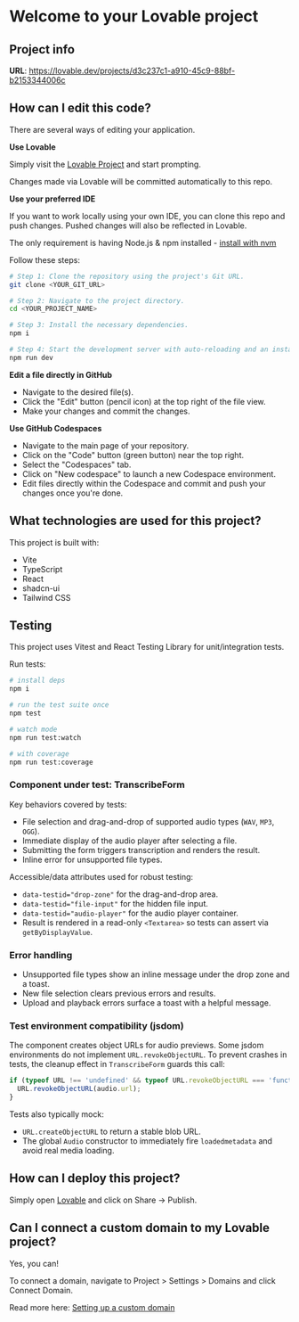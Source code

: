 # Welcome to your Lovable project

## Project info

**URL**: https://lovable.dev/projects/d3c237c1-a910-45c9-88bf-b2153344006c

## How can I edit this code?

There are several ways of editing your application.

**Use Lovable**

Simply visit the [Lovable Project](https://lovable.dev/projects/d3c237c1-a910-45c9-88bf-b2153344006c) and start prompting.

Changes made via Lovable will be committed automatically to this repo.

**Use your preferred IDE**

If you want to work locally using your own IDE, you can clone this repo and push changes. Pushed changes will also be reflected in Lovable.

The only requirement is having Node.js & npm installed - [install with nvm](https://github.com/nvm-sh/nvm#installing-and-updating)

Follow these steps:

```sh
# Step 1: Clone the repository using the project's Git URL.
git clone <YOUR_GIT_URL>

# Step 2: Navigate to the project directory.
cd <YOUR_PROJECT_NAME>

# Step 3: Install the necessary dependencies.
npm i

# Step 4: Start the development server with auto-reloading and an instant preview.
npm run dev
```

**Edit a file directly in GitHub**

- Navigate to the desired file(s).
- Click the "Edit" button (pencil icon) at the top right of the file view.
- Make your changes and commit the changes.

**Use GitHub Codespaces**

- Navigate to the main page of your repository.
- Click on the "Code" button (green button) near the top right.
- Select the "Codespaces" tab.
- Click on "New codespace" to launch a new Codespace environment.
- Edit files directly within the Codespace and commit and push your changes once you're done.

## What technologies are used for this project?

This project is built with:

- Vite
- TypeScript
- React
- shadcn-ui
- Tailwind CSS

## Testing

This project uses Vitest and React Testing Library for unit/integration tests.

Run tests:

```sh
# install deps
npm i

# run the test suite once
npm test

# watch mode
npm run test:watch

# with coverage
npm run test:coverage
```

### Component under test: TranscribeForm

Key behaviors covered by tests:

- File selection and drag-and-drop of supported audio types (`WAV`, `MP3`, `OGG`).
- Immediate display of the audio player after selecting a file.
- Submitting the form triggers transcription and renders the result.
- Inline error for unsupported file types.

Accessible/data attributes used for robust testing:

- `data-testid="drop-zone"` for the drag-and-drop area.
- `data-testid="file-input"` for the hidden file input.
- `data-testid="audio-player"` for the audio player container.
- Result is rendered in a read-only `<Textarea>` so tests can assert via `getByDisplayValue`.

### Error handling

- Unsupported file types show an inline message under the drop zone and a toast.
- New file selection clears previous errors and results.
- Upload and playback errors surface a toast with a helpful message.

### Test environment compatibility (jsdom)

The component creates object URLs for audio previews. Some jsdom environments do not implement `URL.revokeObjectURL`. To prevent crashes in tests, the cleanup effect in `TranscribeForm` guards this call:

```ts
if (typeof URL !== 'undefined' && typeof URL.revokeObjectURL === 'function') {
  URL.revokeObjectURL(audio.url);
}
```

Tests also typically mock:

- `URL.createObjectURL` to return a stable blob URL.
- The global `Audio` constructor to immediately fire `loadedmetadata` and avoid real media loading.

## How can I deploy this project?

Simply open [Lovable](https://lovable.dev/projects/d3c237c1-a910-45c9-88bf-b2153344006c) and click on Share -> Publish.

## Can I connect a custom domain to my Lovable project?

Yes, you can!

To connect a domain, navigate to Project > Settings > Domains and click Connect Domain.

Read more here: [Setting up a custom domain](https://docs.lovable.dev/tips-tricks/custom-domain#step-by-step-guide)
